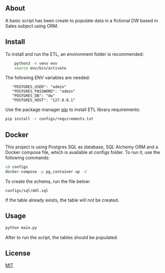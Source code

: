 ## About

A basic script has been create to populate data in a fictional DW based in Sales subject using ORM.

## Install

To install and run the ETL, an environment folder is recommended:

```bash
	python3 -m venv env
	source env/bin/activate
```

The following ENV variables are needed:

```
   "POSTGRES_USER": "admin"
   "POSTGRES_PASSWORD": "admin"
   "POSTGRES_DB": "dw"
   "POSTGRES_HOST": "127.0.0.1"
```

Use the package manager [pip](https://pip.pypa.io/en/stable/) to install ETL library requirements:

```bash
pip install -r configs/requirements.txt
```

## Docker

This project is using Postgres SQL as database, SQL Alchemy ORM and a Docker compose file, which is available at configs folder. To run it, use the following commands:

```bash
cd configs
docker-compose -p pg_container up -d
```

To create the schema, run the file below:

```
configs/sql/ddl.sql
```

If the table already exists, the table will not be created.

## Usage

```python
python main.py
```

After to run the script, the tables should be populated.

## License

[MIT](https://choosealicense.com/licenses/mit/)
